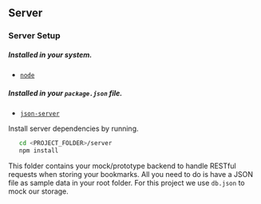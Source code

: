 ## Server

### Server Setup

##### Installed in your system.

- [`node`](https://nodejs.org/en/download)

##### Installed in your `package.json` file.

- [`json-server`](https://www.npmjs.com/package/json-server)

Install server dependencies by running.

```bash
   cd <PROJECT_FOLDER>/server
   npm install
```

This folder contains your mock/prototype backend to handle RESTful requests when storing your bookmarks. All you need to do is have a JSON file as sample data in your root folder. For this project we use `db.json` to mock our storage.
